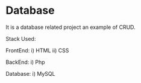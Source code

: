 # Database
It is a database related project an example of CRUD. 

Stack Used:

FrontEnd:
i) HTML
ii) CSS

BackEnd:
i) Php

Database:
i) MySQL
